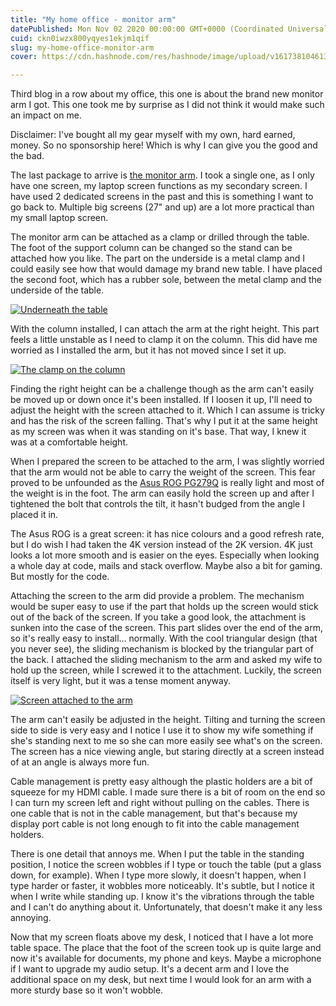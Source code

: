 ```yaml
---
title: "My home office - monitor arm"
datePublished: Mon Nov 02 2020 00:00:00 GMT+0000 (Coordinated Universal Time)
cuid: ckn0iwzx800yqyes1ekjm1qif
slug: my-home-office-monitor-arm
cover: https://cdn.hashnode.com/res/hashnode/image/upload/v1617381046138/PukeahNfC.jpeg

---
```



Third blog in a row about my office, this one is about the brand new monitor arm I got. This one took me by surprise as I did not think it would make such an impact on me.

Disclaimer: I've bought all my gear myself with my own, hard earned, money. So no sponsorship here! Which is why I can give you the good and the bad.

The last package to arrive is [the monitor arm](https://www.autonomous.ai/office-accessories/monitor-arm). I took a single one, as I only have one screen, my laptop screen functions as my secondary screen. I have used 2 dedicated screens in the past and this is something I want to go back to. Multiple big screens (27" and up) are a lot more practical than my small laptop screen.

The monitor arm can be attached as a clamp or drilled through the table. The foot of the support column can be changed so the stand can be attached how you like. The part on the underside is a metal clamp and I could easily see how that would damage my brand new table. I have placed the second foot, which has a rubber sole, between the metal clamp and the underside of the table.

[![Underneath the table](https://cdn.hashnode.com/res/hashnode/image/upload/v1617381039190/zsqJrSdYw.jpeg)](https://kenbonnyblog.files.wordpress.com/2020/10/img_20201018_172732.jpg)

With the column installed, I can attach the arm at the right height. This part feels a little unstable as I need to clamp it on the column. This did have me worried as I installed the arm, but it has not moved since I set it up.

[![The clamp on the column](https://cdn.hashnode.com/res/hashnode/image/upload/v1617381041372/zILTCjBlq.jpeg)](https://kenbonnyblog.files.wordpress.com/2020/10/img_20201018_173501.jpg)

Finding the right height can be a challenge though as the arm can't easily be moved up or down once it's been installed. If I loosen it up, I'll need to adjust the height with the screen attached to it. Which I can assume is tricky and has the risk of the screen falling. That's why I put it at the same height as my screen was when it was standing on it's base. That way, I knew it was at a comfortable height.

When I prepared the screen to be attached to the arm, I was slightly worried that the arm would not be able to carry the weight of the screen. This fear proved to be unfounded as the [Asus ROG PG279Q](https://www.asus.com/Monitors/ROG-SWIFT-PG279Q/) is really light and most of the weight is in the foot. The arm can easily hold the screen up and after I tightened the bolt that controls the tilt, it hasn't budged from the angle I placed it in.

The Asus ROG is a great screen: it has nice colours and a good refresh rate, but I do wish I had taken the 4K version instead of the 2K version. 4K just looks a lot more smooth and is easier on the eyes. Especially when looking a whole day at code, mails and stack overflow. Maybe also a bit for gaming. But mostly for the code.

Attaching the screen to the arm did provide a problem. The mechanism would be super easy to use if the part that holds up the screen would stick out of the back of the screen. If you take a good look, the attachment is sunken into the case of the screen. This part slides over the end of the arm, so it's really easy to install... normally. With the cool triangular design (that you never see), the sliding mechanism is blocked by the triangular part of the back. I attached the sliding mechanism to the arm and asked my wife to hold up the screen, while I screwed it to the attachment. Luckily, the screen itself is very light, but it was a tense moment anyway.

[![Screen attached to the arm](https://cdn.hashnode.com/res/hashnode/image/upload/v1617381043699/aj8S19Q5v.jpeg)](https://kenbonnyblog.files.wordpress.com/2020/10/img_20201018_174219.jpg)

The arm can't easily be adjusted in the height. Tilting and turning the screen side to side is very easy and I notice I use it to show my wife something if she's standing next to me so she can more easily see what's on the screen. The screen has a nice viewing angle, but staring directly at a screen instead of at an angle is always more fun.

Cable management is pretty easy although the plastic holders are a bit of squeeze for my HDMI cable. I made sure there is a bit of room on the end so I can turn my screen left and right without pulling on the cables. There is one cable that is not in the cable management, but that's because my display port cable is not long enough to fit into the cable management holders.

There is one detail that annoys me. When I put the table in the standing position, I notice the screen wobbles if I type or touch the table (put a glass down, for example). When I type more slowly, it doesn't happen, when I type harder or faster, it wobbles more noticeably. It's subtle, but I notice it when I write while standing up. I know it's the vibrations through the table and I can't do anything about it. Unfortunately, that doesn't make it any less annoying.

Now that my screen floats above my desk, I noticed that I have a lot more table space. The place that the foot of the screen took up is quite large and now it's available for documents, my phone and keys. Maybe a microphone if I want to upgrade my audio setup. It's a decent arm and I love the additional space on my desk, but next time I would look for an arm with a more sturdy base so it won't wobble.
